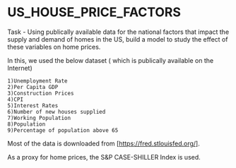 # US_HOUSE_PRICE_FACTORS

Task - Using publically available data for the national factors that impact the supply and demand of homes in the US, build a model to study the effect of these variables on home prices.

In this, we used the below dataset ( which is publically available on the Internet)


    1)Unemployment Rate
    2)Per Capita GDP
    3)Construction Prices
    4)CPI
    5)Interest Rates
    6)Number of new houses supplied
    7)Working Population
    8)Population
    9)Percentage of population above 65

Most of the data is downloaded from [https://fred.stlouisfed.org/].


As a proxy for home prices, the S&P CASE-SHILLER Index is used.
    
  
